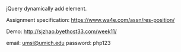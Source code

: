 jQuery dynamically add element.

Assignment specification: https://www.wa4e.com/assn/res-position/

Demo: http://sjzhao.byethost33.com/week11/

email: umsi@umich.edu
password: php123
